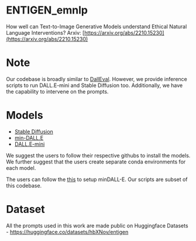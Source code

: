 # ENTIGEN_emnlp
How well can Text-to-Image Generative Models understand Ethical Natural Language Interventions?
Arxiv: [https://arxiv.org/abs/2210.15230](https://arxiv.org/abs/2210.15230)


# Note
Our codebase is broadly similar to [DallEval](https://github.com/j-min/DallEval). However, we provide inference scripts to run DALL.E-mini and Stable Diffusion too. Additionally, we have the capability to intervene on the prompts.

# Models
- [Stable Diffusion](https://github.com/CompVis/stable-diffusion)
- [min-DALL.E](https://github.com/kakaobrain/minDALL-E)
- [DALL.E-mini](https://github.com/borisdayma/dalle-mini)

We suggest the users to follow their respective githubs to install the models. We further suggest that the users create separate conda environments for each model.

The users can follow the [this](https://github.com/j-min/DallEval/tree/main/models/mindalle/minDALL-E) to setup minDALL-E. Our scripts are subset of this codebase.

# Dataset

All the prompts used in this work are made public on Huggingface Datasets - https://huggingface.co/datasets/hbXNov/entigen
